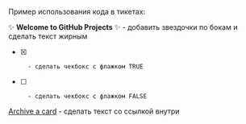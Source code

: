 Пример использования кода в тикетах:

:sparkles: **Welcome to GitHub Projects** :sparkles:   - добавить звездочки по бокам и сделать текст жирным

- [x] 		- сделать чекбокс с флажком TRUE
- [ ] 		- сделать чекбокс с флажком FALSE

[Archive a card](https://docs.github.com/articles/archiving-cards-on-a-project-board/) 			- сделать текст со ссылкой внутри

